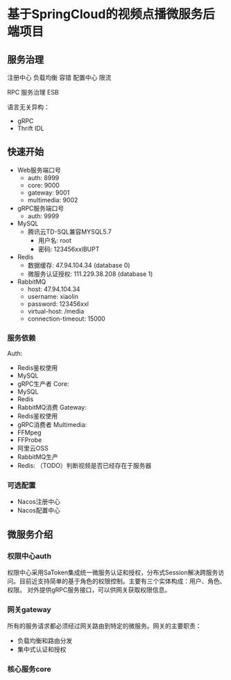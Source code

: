 # 基于SpringCloud的视频点播微服务后端项目

## 服务治理
注册中心 负载均衡 容错 配置中心 限流

RPC 服务治理 ESB

语言无关异构：
- gRPC
- Thrift IDL

## 快速开始
- Web服务端口号
  - auth: 8999
  - core: 9000
  - gateway: 9001
  - multimedia: 9002
- gRPC服务端口号
  - auth: 9999
- MySQL
  - 腾讯云TD-SQL兼容MYSQL5.7
    - 用户名: root
    - 密码: 123456xxlBUPT
- Redis
  - 数据缓存: 47.94.104.34 (database 0)
  - 微服务认证授权: 111.229.38.208 (database 1)
- RabbitMQ
  - host: 47.94.104.34
  - username: xiaolin
  - password: 123456xxl
  - virtual-host: /media
  - connection-timeout: 15000


### 服务依赖
Auth:
  - Redis鉴权使用
  - MySQL
  - gRPC生产者
Core:
  - MySQL
  - Redis
  - RabbitMQ消费
Gateway:
  - Redis鉴权使用
  - gRPC消费者
Multimedia:
  - FFMpeg
  - FFProbe
  - 阿里云OSS
  - RabbitMQ生产
  - Redis: （TODO）判断视频是否已经存在于服务器


### 可选配置
- Nacos注册中心
- Nacos配置中心

## 微服务介绍

### 权限中心auth
权限中心采用SaToken集成统一微服务认证和授权，分布式Session解决跨服务访问。目前近支持简单的基于角色的权限控制。主要有三个实体构成：用户、角色、权限。
对外提供gRPC服务接口，可以供网关获取权限信息。

### 网关gateway
所有的服务请求都必须经过网关路由到特定的微服务。网关的主要职责：
- 负载均衡和路由分发
- 集中式认证和授权

### 核心服务core


